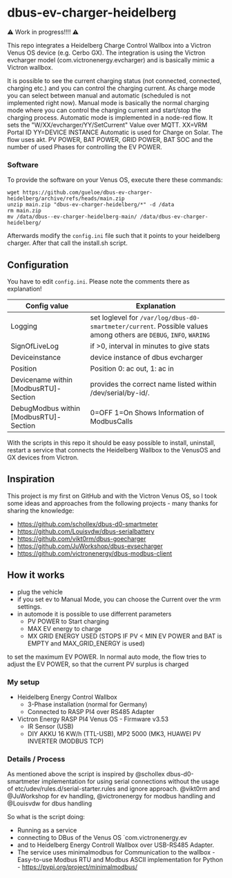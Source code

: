 # dbus-ev-charger-heidelberg

⚠️ Work in progress!!!! ⚠️

This repo integrates a Heidelberg Charge Control  Wallbox into a Victron Venus OS device (e.g. Cerbo GX). The integration
is using the Victron evcharger model (com.victronenergy.evcharger) and is basically mimic a Victron wallbox.


It is possible to see the current charging status (not connected, connected, charging etc.) and you can control the charging current.
As charge mode you can select between manual and automatic (scheduled is not implemented right now). Manual mode is basically the normal charging mode where you can control the charging current and start/stop the charging process.
Automatic mode is implemented in a node-red flow. It sets the "W/XX/evcharger/YY/SetCurrent" Value over MQTT. XX=VRM Portal ID  YY=DEVICE INSTANCE
Automatic is used for Charge on Solar. The flow uses akt. PV POWER, BAT POWER, GRID POWER, BAT SOC and the number of used Phases for controlling the EV POWER.

### Software

To provide the software on your Venus OS, execute there these commands:

````
wget https://github.com/gueloe/dbus-ev-charger-heidelberg/archive/refs/heads/main.zip
unzip main.zip "dbus-ev-charger-heidelberg/*" -d /data
rm main.zip
mv /data/dbus--ev-charger-heidelberg-main/ /data/dbus-ev-charger-heidelberg/
````


Afterwards modify the `config.ini` file such that it points to your heidelberg charger.
After that call the install.sh script. 

## Configuration

You have to edit `config.ini`. Please note the comments there as explanation!


| Config value        | Explanation   |
|-------------------- | ------------- |
| Logging | set loglevel for `/var/log/dbus-d0-smartmeter/current`. Possible values among others are `DEBUG`, `INFO`, `WARING` |
| SignOfLiveLog | if >0, interval in minutes to give stats |
| Deviceinstance | device instance of dbus evcharger |
| Position | Position 0: ac out, 1: ac in |
| Devicename within [ModbusRTU]-Section | provides the correct name listed within /dev/serial/by-id/. |
| DebugModbus within [ModbusRTU]-Section | 0=OFF 1=On Shows Information of ModbusCalls |
 



With the scripts in this repo it should be easy possible to install, uninstall, restart a service that connects the Heidelberg Wallbox to the VenusOS and GX devices from Victron. 



## Inspiration
This project is my first on GitHub and with the Victron Venus OS, so I took some ideas and approaches from the following projects - many thanks for sharing the knowledge:
- https://github.com/schollex/dbus-d0-smartmeter
- https://github.com/Louisvdw/dbus-serialbattery
- https://github.com/vikt0rm/dbus-goecharger
- https://github.com/JuWorkshop/dbus-evsecharger
- https://github.com/victronenergy/dbus-modbus-client

## How it works
- plug the vehicle
- if you set ev to Manual Mode, you can choose the Current over the vrm settings.
- in automode it is possible to use differrent parameters 
    - PV POWER to Start charging
    - MAX EV energy to charge
    - MX GRID ENERGY USED (STOPS IF PV < MIN EV POWER and BAT is EMPTY and MAX_GRID_ENERGY is used)

to set the maximum EV POWER. 
In normal auto mode, the flow tries to adjust the EV POWER, so that the current PV surplus is charged

    
### My setup
- Heidelberg Energy Control Wallbox
  - 3-Phase installation (normal for Germany)
  - Connected to RASP PI4 over RS485 Adapter
- Victron Energy RASP PI4 Venus OS - Firmware v3.53
  - IR Sensor (USB)
  - DIY AKKU 16 KW/h (TTL-USB), MP2 5000 (MK3, HUAWEI PV INVERTER (MODBUS TCP) 


### Details / Process
As mentioned above the script is inspired by @schollex dbus-d0-smartmeter implementation for using serial connections without the usage of 
etc/udev/rules.d/serial-starter.rules and ignore approach.
@vikt0rm and @JuWorkshop for ev handling, @victronenergy for modbus handling and @Louisvdw for dbus handling

So what is the script doing:
- Running as a service
- connecting to DBus of the Venus OS `com.victronenergy.ev
- and to Heidelberg Energy Controll Wallbox over USB-RS485 Adapter.
- The service uses minimalmodbus for Communication to the wallbox - Easy-to-use Modbus RTU and Modbus ASCII implementation for Python - https://pypi.org/project/minimalmodbus/